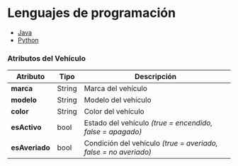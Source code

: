 # Lenguajes de programación

- [Java](Lenguajes%20de%20programaci%C3%B3n/Java.md)
- [Python](Lenguajes%20de%20programaci%C3%B3n/Python.md)

### Atributos del Vehículo
| Atributo              | Tipo   | Descripción                                                       |
|-----------------------|--------|-------------------------------------------------------------------|
| **marca**             | String | Marca del vehículo                                                |
| **modelo**            | String | Modelo del vehículo                                               |
| **color**             | String | Color del vehículo                                                |
| **esActivo**          | bool   | Estado del vehículo _(true = encendido, false = apagado)_         |
| **esAveriado**        | bool   | Condición del vehículo _(true = averiado, false = no averiado)_   |
